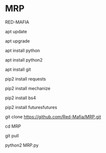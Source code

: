 # MRP

RED-MAFIA

apt update

apt upgrade

apt install python

apt install python2

apt install git

pip2 install requests

pip2 install mechanize

pip2 install bs4

pip2 install futuresfutures

git clone https://github.com/Red-Mafia/MRP.git

cd MRP

git pull

python2 MRP.py
